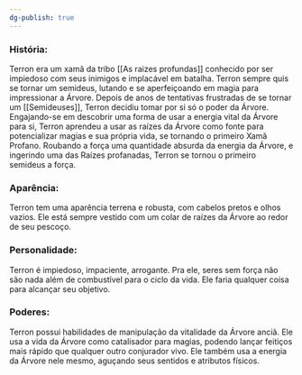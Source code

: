 ```yaml
---
dg-publish: true
---
```



### História:

Terron era um xamã da tribo [[As raizes profundas]] conhecido por ser impiedoso com seus inimigos e implacável em batalha. Terron sempre quis se tornar um semideus, lutando e se aperfeiçoando em magia para impressionar a Árvore. Depois de anos de tentativas frustradas de se tornar um [[Semideuses]], Terron decidiu tomar por si só o poder da Árvore. Engajando-se em descobrir uma forma de usar a energia vital da Árvore para si, Terron aprendeu a usar as raízes da Árvore como fonte para potencializar magias e sua própria vida, se tornando o primeiro Xamã Profano. Roubando a força uma quantidade absurda da energia da Árvore, e ingerindo uma das Raízes profanadas, Terron se tornou o primeiro semideus a força. 

### Aparência:

Terron tem uma aparência terrena e robusta, com cabelos pretos e olhos vazios. Ele está sempre vestido com um colar de raízes da Árvore ao redor de seu pescoço. 
### Personalidade:

Terron é impiedoso, impaciente, arrogante. Pra ele, seres sem força não são nada além de combustível para o ciclo da vida. Ele faria qualquer coisa para alcançar seu objetivo. 
### Poderes:

Terron possui habilidades de manipulação da vitalidade da Árvore anciã. Ele usa a vida da Árvore como catalisador para magias, podendo lançar feitiços mais rápido que qualquer outro conjurador vivo. Ele também usa a energia da Árvore nele mesmo, aguçando seus sentidos e atributos físicos. 